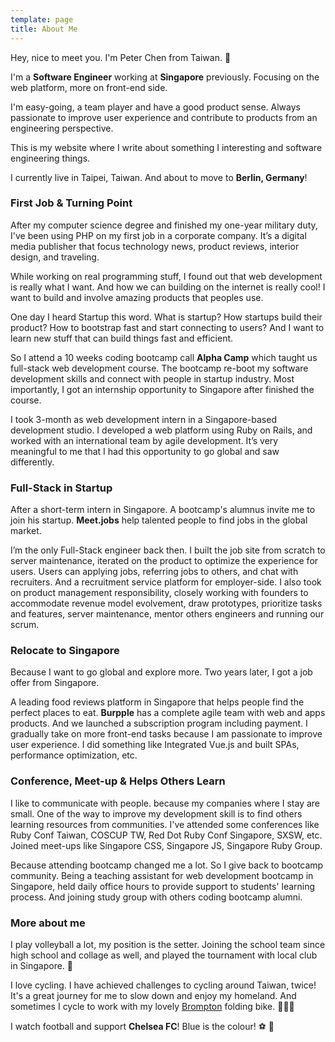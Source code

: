 ```yaml
---
template: page
title: About Me
---
```


Hey, nice to meet you. I'm Peter Chen from Taiwan. 👋

I'm a **Software Engineer** working at **Singapore** previously. Focusing on the web platform, more on front-end side.

I'm easy-going, a team player and have a good product sense. Always passionate to improve user experience and contribute to products from an engineering perspective.

This is my website where I write about something I interesting and software engineering things.

I currently live in Taipei, Taiwan. And about to move to **Berlin, Germany**!

### First Job & Turning Point

After my computer science degree and finished my one-year military duty, I've been using PHP on my first job in a corporate company. It’s a digital media publisher that focus technology news, product reviews, interior design, and traveling.

While working on real programming stuff, I found out that web development is really what I want. And how we can building on the internet is really cool! I want to build and involve amazing products that peoples use.

One day I heard Startup this word. What is startup? How startups build their product? How to bootstrap fast and start connecting to users? And I want to learn new stuff that can build things fast and efficient.

So I attend a 10 weeks coding bootcamp call **Alpha Camp** which taught us full-stack web development course. The bootcamp re-boot my software development skills and connect with people in startup industry. Most importantly, I got an internship opportunity to Singapore after finished the course.

I took 3-month as web development intern in a Singapore-based development studio. I developed a web platform using Ruby on Rails, and worked with an international team by agile development. It’s very meaningful to me that I had this opportunity to go global and saw differently.

### Full-Stack in Startup

After a short-term intern in Singapore. A bootcamp's alumnus invite me to join his startup. **Meet.jobs** help talented people to find jobs in the global market.

I’m the only Full-Stack engineer back then. I built the job site from scratch to server maintenance, iterated on the product to optimize the experience for users. Users can applying jobs, referring jobs to others, and chat with recruiters. And a recruitment service platform for employer-side. I also took on product management responsibility, closely working with founders to accommodate revenue model evolvement, draw prototypes, prioritize tasks and features, server maintenance, mentor others engineers and running our scrum.

### Relocate to Singapore

Because I want to go global and explore more. Two years later, I got a job offer from Singapore.

A leading food reviews platform in Singapore that helps people find the perfect places to eat. **Burpple** has a complete agile team with web and apps products. And we launched a subscription program including payment. I gradually take on more front-end tasks because I am passionate to improve user experience. I did something like Integrated Vue.js and built SPAs, performance optimization, etc.

### Conference, Meet-up & Helps Others Learn

I like to communicate with people. because my companies where I stay are small. One of the way to improve my development skill is to find others learning resources from communities. I've attended some conferences like Ruby Conf Taiwan, COSCUP TW, Red Dot Ruby Conf Singapore, SXSW, etc. Joined meet-ups like Singapore CSS, Singapore JS, Singapore Ruby Group.

Because attending bootcamp changed me a lot. So I give back to bootcamp community. Being a teaching assistant for web development bootcamp in Singapore, held daily office hours to provide support to students' learning process. And joining study group with others coding bootcamp alumni.

<!--
### Side Project

時間飛快 學新技術
有些ｉｄｅａ
learing invertment
hope more to come
-->

### More about me

I play volleyball a lot, my position is the setter. Joining the school team since high school and collage as well, and played the tournament with local club in Singapore. 🏐

I love cycling. I have achieved challenges to cycling around Taiwan, twice! It's a great journey for me to slow down and enjoy my homeland. And sometimes I cycle to work with my lovely [Brompton](https://www.brompton.com/) folding bike. 🚴🏻‍♂️

I watch football and support **Chelsea FC**! Blue is the colour! ⚽️ 🔵
